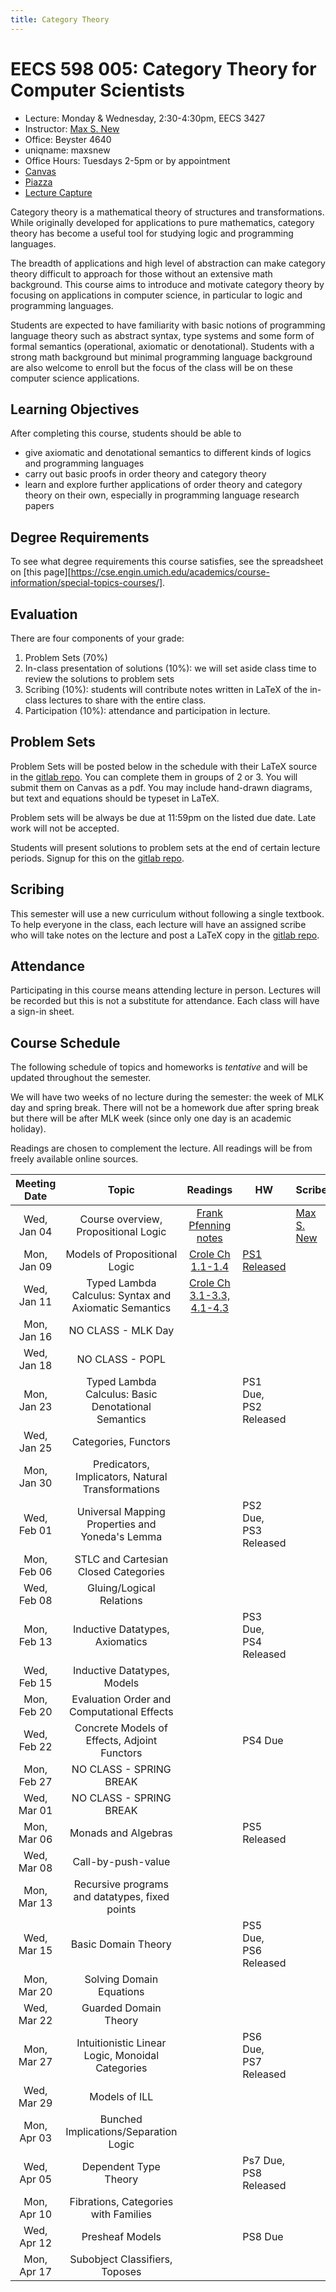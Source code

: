 ```yaml
---
title: Category Theory
---
```


# EECS 598 005: Category Theory for Computer Scientists
- Lecture: Monday & Wednesday, 2:30-4:30pm, EECS 3427
- Instructor: [Max S. New][maxsnew]
- Office: Beyster 4640
- uniqname: maxsnew
- Office Hours: Tuesdays 2-5pm or by appointment
- [Canvas][canvas]
- [Piazza][piazza]
- [Lecture Capture][leccap]

Category theory is a mathematical theory of structures and
transformations. While originally developed for applications to pure
mathematics, category theory has become a useful tool for studying
logic and programming languages.

The breadth of applications and high level of abstraction can make
category theory difficult to approach for those without an extensive
math background. This course aims to introduce and motivate category
theory by focusing on applications in computer science, in particular
to logic and programming languages.

Students are expected to have familiarity with basic notions of
programming language theory such as abstract syntax, type systems and
some form of formal semantics (operational, axiomatic or
denotational). Students with a strong math background but minimal
programming language background are also welcome to enroll but the
focus of the class will be on these computer science applications.

## Learning Objectives

After completing this course, students should be able to

- give axiomatic and denotational semantics to different kinds of
  logics and programming languages
- carry out basic proofs in order theory and category theory
- learn and explore further applications of order theory and category
  theory on their own, especially in programming language research
  papers

## Degree Requirements

To see what degree requirements this course satisfies, see the
spreadsheet on [this
page][https://cse.engin.umich.edu/academics/course-information/special-topics-courses/].

## Evaluation

There are four components of your grade:

1. Problem Sets (70%)
2. In-class presentation of solutions (10%): we will set aside class
   time to review the solutions to problem sets
3. Scribing (10%): students will contribute notes written in LaTeX of
   the in-class lectures to share with the entire class.
4. Participation (10%): attendance and participation in lecture.

## Problem Sets

Problem Sets will be posted below in the schedule with their LaTeX
source in the [gitlab repo][signups]. You can complete them in groups
of 2 or 3. You will submit them on Canvas as a pdf. You may include
hand-drawn diagrams, but text and equations should be typeset in
LaTeX.

Problem sets will be always be due at 11:59pm on the listed due
date. Late work will not be accepted.

Students will present solutions to problem sets at the end of certain
lecture periods. Signup for this on the [gitlab repo][signups].

## Scribing

This semester will use a new curriculum without following a single
textbook. To help everyone in the class, each lecture will have an
assigned scribe who will take notes on the lecture and post a LaTeX
copy in the [gitlab repo][signups].

## Attendance

Participating in this course means attending lecture in
person. Lectures will be recorded but this is not a substitute for
attendance. Each class will have a sign-in sheet.

## Course Schedule

The following schedule of topics and homeworks is *tentative* and will
be updated throughout the semester. 

We will have two weeks of no lecture during the semester: the week of
MLK day and spring break. There will not be a homework due after
spring break but there will be after MLK week (since only one day is
an academic holiday).

Readings are chosen to complement the lecture. All readings will be
from freely available online sources.

| Meeting Date | Topic                                                 | Readings                                  | HW                    | Scribe                  |
|:------------:|:-----------------------------------------------------:|:-----------------------------------------:|-----------------------|-------------------------|
| Wed, Jan 04  | Course overview, Propositional Logic                  | [Frank Pfenning notes][pfenning-prop-log] |                       | [Max S. New][notes0104] |
| Mon, Jan 09  | Models of Propositional Logic                         | [Crole Ch 1.1-1.4][Crole]                 | [PS1 Released][ps1]   |                         |
| Wed, Jan 11  | Typed Lambda Calculus: Syntax and Axiomatic Semantics | [Crole Ch 3.1-3.3, 4.1-4.3][Crole]        |                       |                         |
| Mon, Jan 16  | NO CLASS - MLK Day                                    |                                           |                       |                         |
| Wed, Jan 18  | NO CLASS - POPL                                       |                                           |                       |                         |
| Mon, Jan 23  | Typed Lambda Calculus: Basic Denotational Semantics   |                                           | PS1 Due, PS2 Released |                         |
| Wed, Jan 25  | Categories, Functors                                  |                                           |                       |                         |
| Mon, Jan 30  | Predicators, Implicators, Natural Transformations     |                                           |                       |                         |
| Wed, Feb 01  | Universal Mapping Properties and Yoneda's Lemma       |                                           | PS2 Due, PS3 Released |                         |
| Mon, Feb 06  | STLC and Cartesian Closed Categories                  |                                           |                       |                         |
| Wed, Feb 08  | Gluing/Logical Relations                              |                                           |                       |                         |
| Mon, Feb 13  | Inductive Datatypes, Axiomatics                       |                                           | PS3 Due, PS4 Released |                         |
| Wed, Feb 15  | Inductive Datatypes, Models                           |                                           |                       |                         |
| Mon, Feb 20  | Evaluation Order and Computational Effects            |                                           |                       |                         |
| Wed, Feb 22  | Concrete Models of Effects, Adjoint Functors          |                                           | PS4 Due               |                         |
| Mon, Feb 27  | NO CLASS - SPRING BREAK                               |                                           |                       |                         |
| Wed, Mar 01  | NO CLASS - SPRING BREAK                               |                                           |                       |                         |
| Mon, Mar 06  | Monads and Algebras                                   |                                           | PS5 Released          |                         |
| Wed, Mar 08  | Call-by-push-value                                    |                                           |                       |                         |
| Mon, Mar 13  | Recursive programs and datatypes, fixed points        |                                           |                       |                         |
| Wed, Mar 15  | Basic Domain Theory                                   |                                           | PS5 Due, PS6 Released |                         |
| Mon, Mar 20  | Solving Domain Equations                              |                                           |                       |                         |
| Wed, Mar 22  | Guarded Domain Theory                                 |                                           |                       |                         |
| Mon, Mar 27  | Intuitionistic Linear Logic, Monoidal Categories      |                                           | PS6 Due, PS7 Released |                         |
| Wed, Mar 29  | Models of ILL                                         |                                           |                       |                         |
| Mon, Apr 03  | Bunched Implications/Separation Logic                 |                                           |                       |                         |
| Wed, Apr 05  | Dependent Type Theory                                 |                                           | Ps7 Due, PS8 Released |                         |
| Mon, Apr 10  | Fibrations, Categories with Families                  |                                           |                       |                         |
| Wed, Apr 12  | Presheaf Models                                       |                                           | PS8 Due               |                         |
| Mon, Apr 17  | Subobject Classifiers, Toposes                        |                                           |                       |                         |


[maxsnew]: http://maxsnew.com
[canvas]: https://umich.instructure.com/courses/574129
[piazza]: https://piazza.com/class/lcgj8zh7crs1ba/
[signups]: https://gitlab.eecs.umich.edu/598-wi23/scribed-notes
[leccap]: https://leccap.engin.umich.edu/leccap/site/z02eb2esrpaddy7cnwz

[pfenning-prop-log]: http://www.cs.cmu.edu/~fp/courses/15317-f17/lectures/02-natded.pdf
[Crole]: https://doi-org.proxy.lib.umich.edu/10.1017/CBO9781139172707

[notes0104]: /teaching/eecs-598-w23/docs/01-04-notes.pdf

[ps1]: /teaching/eecs-598-w23/docs/ps1.pdf

